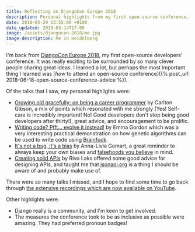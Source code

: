 ```yaml
---
title: Reflecting on DjangoCon Europe 2018
description: Personal highlights from my first open-source conference.
date: 2018-05-29 13:55:00 +0100
date_updated: 2019-03-14T17:00
image: /assets/djangocon-2018/me.jpg
image-description: Me in Heidelberg
---
```


I'm back from [DjangoCon Europe 2018](https://2018.djangocon.eu), my first open-source developers' conference. It was really exciting to be surrounded by so many clever people sharing great ideas. I learned a lot, but perhaps the most important thing I learned was [*how* to attend an open-source conference]({% post_url 2018-06-18-open-source-conference-advice %}).

Of the talks that I saw, my personal highlights were:

 * [Growing old gracefully: on being a career programmer](https://www.youtube.com/watch?v=7WUFWmyk-HY) by Carlton Gibson, a mix of points which resonated with me strongly (Yes! Self-care is incredibly important! No! Good developers don't stop being good developers after thirty!), great advice, and encouragement to be prolific.
 * [Writing code? Pfft… evolve it instead!](https://www.youtube.com/watch?v=973NUf3skYM) by Emma Gordon which was a very interesting practical demonstration on how genetic algorithms can be used to write code using [Brainfuck](https://en.wikipedia.org/wiki/Brainfuck).
 * [It's not a bug, it's a bias](https://www.youtube.com/watch?v=CZddeZ2RiLE) by Anna-Livia Gomart, a great reminder to always keep your own biases and [falsehoods you believe](https://github.com/kdeldycke/awesome-falsehood) in mind.
 * [Creating solid APIs](https://www.youtube.com/watch?v=1pgQXzoUcgk) by Rivo Laks offered some good advice for designing APIs, and taught me that [jsonapi.org](http://jsonapi.org) is a thing I should be aware of and probably make use of.

There were *so* many talks I missed, and I hope to find some time to go back through [the extensive recordings which are now available on YouTube](https://www.youtube.com/user/djangoconeurope/videos).

Other highlights were:

 * Django really is a community, and I'm keen to get involved.
 * The measures the conference took to be as inclusive as possible were amazing. They had preferred pronoun badges!
